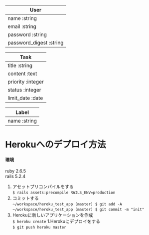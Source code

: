 |User|
|------|
|name :string|
|email :string|
|password :string|
|password_digest :string|

|Task|
|-------|
|title :string|
|content :text|
|priority :integer|
|status :integer|
|limit_date :date|

|Label|
|--------|
|name :string|

# Herokuへのデプロイ方法  

#### 環境
ruby 2.6.5<br>
rails 5.2.4

1. アセットプリコンパイルをする<br>
  ``$ rails assets:precompile RAILS_ENV=production``
1. コミットする<br>
``~/workspace/heroku_test_app (master) $ git add -A ``
``~/workspace/heroku_test_app (master) $ git commit -m "init"``
1. Herokuに新しいアプリケーションを作成<br>
``$ heroku create``
1.Herokuにデプロイをする<br>
``$ git push heroku master``
